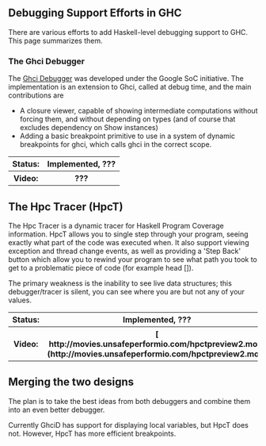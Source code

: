 ## Debugging Support Efforts in GHC


There are various efforts to add Haskell-level debugging support to GHC. This page
summarizes them.

### The Ghci Debugger


The [Ghci Debugger](ghci-debugger) was developed under the Google SoC initiative. The implementation is an extension to Ghci, called at debug time, and the main contributions are

- A closure viewer, capable of showing intermediate computations without forcing them, and without depending on types (and of course that excludes dependency on Show instances)
- Adding a basic breakpoint primitive to use in a system of dynamic breakpoints for ghci, which calls ghci in the correct scope.

<table><tr><th> Status: </th>
<th> Implemented, ??? 
</th></tr>
<tr><th> Video: </th>
<th> ??? 
</th></tr></table>

## The Hpc Tracer (HpcT)


The Hpc Tracer is a dynamic tracer for Haskell Program Coverage information. HpcT allows you to single step
through your program, seeing exactly what part of the code was executed when. It also support viewing exception and thread change events, as well as providing a 'Step Back' button which allow you to rewind your program to see what path you took to get to a problematic piece of code (for example head \[\]).


The primary weakness is the inability to see live data structures; this debugger/tracer is silent, you can see where you are but not any of your values.

<table><tr><th> Status: </th>
<th> Implemented, ??? 
</th></tr>
<tr><th> Video: </th>
<th>[ http://movies.unsafeperformio.com/hpctpreview2.mov](http://movies.unsafeperformio.com/hpctpreview2.mov)</th></tr></table>

## Merging the two designs


The plan is to take the best ideas from both debuggers and combine them into an even better debugger.


Currently GhciD has support for displaying local variables, but HpcT does not. However, HpcT has more efficient breakpoints.
